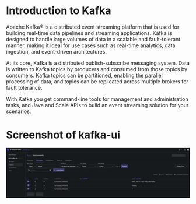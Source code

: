 # Introduction to Kafka

Apache Kafka® is a distributed event streaming platform that is used for building real-time data pipelines and streaming applications. Kafka is designed to handle large volumes of data in a scalable and fault-tolerant manner, making it ideal for use cases such as real-time analytics, data ingestion, and event-driven architectures.

At its core, Kafka is a distributed publish-subscribe messaging system. Data is written to Kafka topics by producers and consumed from those topics by consumers. Kafka topics can be partitioned, enabling the parallel processing of data, and topics can be replicated across multiple brokers for fault tolerance.

With Kafka you get command-line tools for management and administration tasks, and Java and Scala APIs to build an event streaming solution for your scenarios.

# Screenshot of kafka-ui
![robog-screenshot1](kafka-ui-screenshot.png "Kafka-UI")
